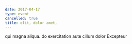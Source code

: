 ```yaml
---
date: 2017-04-17
type: event
cancelled: true
title: elit, dolor amet,
---
```

qui magna aliqua. do exercitation aute cillum dolor Excepteur